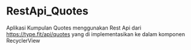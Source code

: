 # RestApi_Quotes

Aplikasi Kumpulan Quotes menggunakan Rest Api dari <a>https://type.fit/api/quotes</a> yang di implementasikan ke dalam komponen RecyclerView
